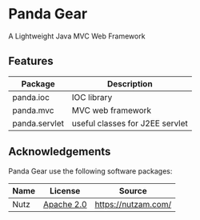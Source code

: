 Panda Gear
==========

A Lightweight Java MVC Web Framework


Features
------------

 | Package                | Description                                                               |
 |------------------      |---------------------------------------------------------------------------|
 | panda.ioc              | IOC library                                                               |
 | panda.mvc              | MVC web framework                                                         |
 | panda.servlet          | useful classes for J2EE servlet                                           |


Acknowledgements
----------------
Panda Gear use the following software packages:

| Name                | License                                                       | Source                                                 |
|---------------------|---------------------------------------------------------------|--------------------------------------------------------|
| Nutz                | [Apache 2.0](http://www.apache.org/licenses/LICENSE-2.0)      | https://nutzam.com/                                    |
